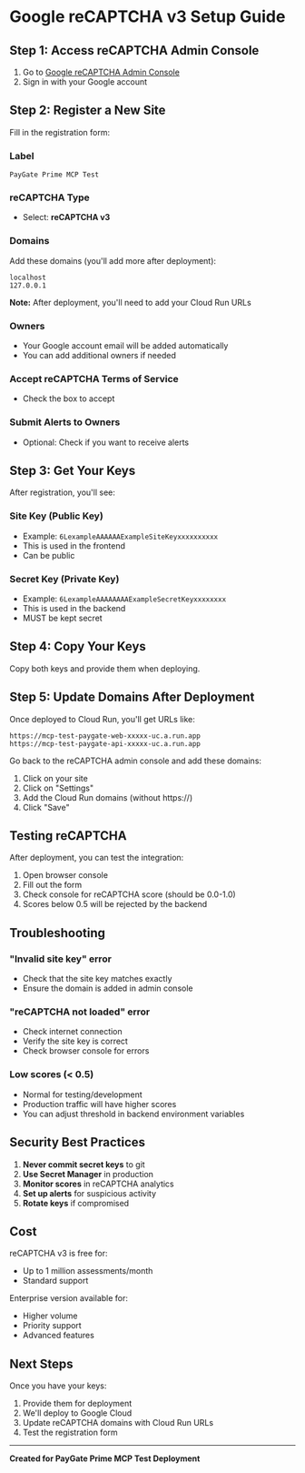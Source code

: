 # Google reCAPTCHA v3 Setup Guide

## Step 1: Access reCAPTCHA Admin Console

1. Go to [Google reCAPTCHA Admin Console](https://www.google.com/recaptcha/admin/create)
2. Sign in with your Google account

## Step 2: Register a New Site

Fill in the registration form:

### Label
```
PayGate Prime MCP Test
```

### reCAPTCHA Type
- Select: **reCAPTCHA v3**

### Domains
Add these domains (you'll add more after deployment):
```
localhost
127.0.0.1
```

**Note:** After deployment, you'll need to add your Cloud Run URLs

### Owners
- Your Google account email will be added automatically
- You can add additional owners if needed

### Accept reCAPTCHA Terms of Service
- Check the box to accept

### Submit Alerts to Owners
- Optional: Check if you want to receive alerts

## Step 3: Get Your Keys

After registration, you'll see:

### Site Key (Public Key)
- Example: `6LexampleAAAAAAExampleSiteKeyxxxxxxxxxx`
- This is used in the frontend
- Can be public

### Secret Key (Private Key)
- Example: `6LexampleAAAAAAAAExampleSecretKeyxxxxxxxx`
- This is used in the backend
- MUST be kept secret

## Step 4: Copy Your Keys

Copy both keys and provide them when deploying.

## Step 5: Update Domains After Deployment

Once deployed to Cloud Run, you'll get URLs like:
```
https://mcp-test-paygate-web-xxxxx-uc.a.run.app
https://mcp-test-paygate-api-xxxxx-uc.a.run.app
```

Go back to the reCAPTCHA admin console and add these domains:
1. Click on your site
2. Click on "Settings"
3. Add the Cloud Run domains (without https://)
4. Click "Save"

## Testing reCAPTCHA

After deployment, you can test the integration:
1. Open browser console
2. Fill out the form
3. Check console for reCAPTCHA score (should be 0.0-1.0)
4. Scores below 0.5 will be rejected by the backend

## Troubleshooting

### "Invalid site key" error
- Check that the site key matches exactly
- Ensure the domain is added in admin console

### "reCAPTCHA not loaded" error
- Check internet connection
- Verify the site key is correct
- Check browser console for errors

### Low scores (< 0.5)
- Normal for testing/development
- Production traffic will have higher scores
- You can adjust threshold in backend environment variables

## Security Best Practices

1. **Never commit secret keys** to git
2. **Use Secret Manager** in production
3. **Monitor scores** in reCAPTCHA analytics
4. **Set up alerts** for suspicious activity
5. **Rotate keys** if compromised

## Cost

reCAPTCHA v3 is free for:
- Up to 1 million assessments/month
- Standard support

Enterprise version available for:
- Higher volume
- Priority support
- Advanced features

## Next Steps

Once you have your keys:
1. Provide them for deployment
2. We'll deploy to Google Cloud
3. Update reCAPTCHA domains with Cloud Run URLs
4. Test the registration form

---

**Created for PayGate Prime MCP Test Deployment**
